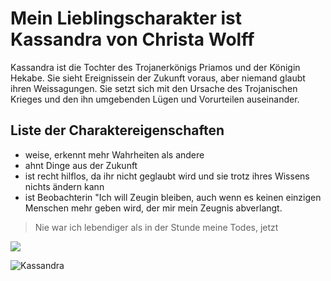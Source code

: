 # Mein Lieblingscharakter ist Kassandra von Christa Wolff
Kassandra ist die Tochter des Trojanerkönigs Priamos und 
der Königin Hekabe. Sie sieht Ereignissein der Zukunft voraus,
aber niemand glaubt ihren Weissagungen. Sie setzt sich mit den 
Ursache des Trojanischen Krieges und den ihn umgebenden Lügen
und Vorurteilen auseinander.

## Liste der Charaktereigenschaften

* weise, erkennt mehr Wahrheiten als andere
* ahnt Dinge aus der Zukunft
* ist recht hilflos, da ihr nicht geglaubt wird und sie trotz 
  ihres Wissens nichts ändern kann
* ist Beobachterin "Ich will Zeugin bleiben, auch wenn es keinen einzigen
 Menschen mehr geben wird, der mir mein Zeugnis abverlangt.


> Nie war ich lebendiger als 
> in der Stunde meine Todes, jetzt 





<img src ="https://de.wikipedia.org/wiki/Kassandra_(Mythologie)#/media/Datei:Cassandra1.jpeg" />

![Kassandra](/https://de.wikipedia.org/wiki/Kassandra_(Mythologie)#/media/Datei:Cassandra1.jpeg)

